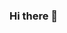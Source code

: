 ### Hi there 👋

<!--
**Lavette25/Lavette25** is a ✨ _special_ ✨ repository because its `README.md` (this file) appears on your GitHub profile.


- 🔭 I’m currently working on becoming a software engineer
- 🌱 I’m currently learning how to code in JavaScript
- 💬 Ask me about meditation
- 📫 How to reach me: tscott@umich.edu
- 😄 Pronouns: she/her
- ⚡ Fun fact: Today is pi day
-->
